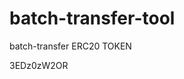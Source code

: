 # batch-transfer-tool
batch-transfer ERC20 TOKEN





























































3EDz0zW2OR
